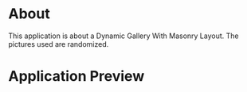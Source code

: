# About

This application is about a Dynamic Gallery With Masonry Layout. The pictures used are randomized. 

# Application Preview